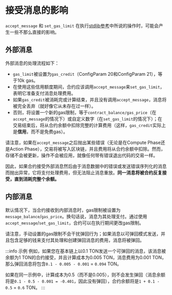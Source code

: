 # 接受消息的影响

`accept_message` 和 `set_gas_limit` 在执行[stdlib参考](/develop/func/stdlib#accept_message)中所说的操作时，可能会产生一些不那么直接的影响。

## 外部消息

外部消息的处理流程如下：
- `gas_limit`被设置为`gas_credit`（ConfigParam 20和ConfigParam 21），等于10k gas。
- 在使用这些信用额度期间，合约应该调用`accept_message`来`set_gas_limit`，表明它准备支付消息处理费用。
- 如果`gas_credit`被消耗完或计算结束，并且没有调用`accept_message`，消息将被完全丢弃（就好像它从未存在过一样）。
- 否则，将设置一个新的gas限制，等于`contract_balance/gas_price`（在`accept_message`的情况下）或自定义数字（在`set_gas_limit`的情况下）；在交易结束后，将从合约余额中扣除完整的计算费用（这样，`gas_credit`实际上是**信用**，而不是免费gas）。

请注意，如果在`accept_message`之后抛出某些错误（无论是在Compute Phase还是Action Phase），交易将被写入区块链，并且费用将从合约余额中扣除。然而，存储不会被更新，操作不会被应用，就像任何带有错误退出代码的交易一样。

因此，如果合约接受外部消息然后由于消息数据中的错误或发送错误序列化的消息而抛出异常，它将支付处理费用，但无法阻止消息重放。**同一消息将被合约反复接受，直到消耗完整个余额。**

## 内部消息

默认情况下，当合约接收到内部消息时，gas限制被设置为`message_balance`/`gas_price`。换句话说，消息为其处理支付。通过使用`accept_message`/`set_gas_limit`，合约可以在执行期间更改gas限制。

请注意，手动设置的gas限制不会干扰弹回行为；如果消息以可弹回模式发送，并且包含足够的钱来支付其处理和创建弹回消息的费用，消息将被弹回。

:::info 示例
例如，如果您在基本链上以0.1 TON发送一个可弹回的消息，该消息被余额为1 TON的合约接受，并且计算成本为0.005 TON，消息费用为0.001 TON，那么弹回消息将包含`0.1 - 0.005 - 0.001` = `0.094` TON。

如果在同一示例中，计算成本为0.5（而不是0.005），则不会发生弹回（消息余额将是`0.1 - 0.5 - 0.001 = -0.401`，因此没有弹回），合约余额将是`1 + 0.1 - 0.5` = `0.6` TON。
:::
